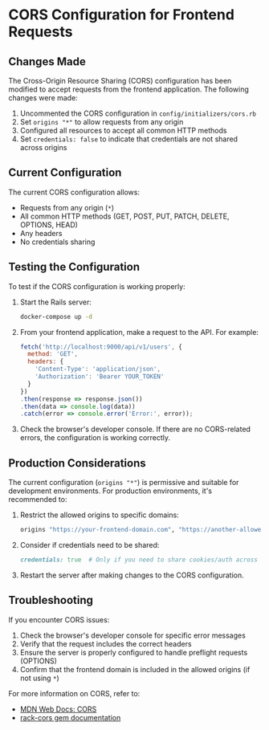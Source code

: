 # CORS Configuration for Frontend Requests

## Changes Made

The Cross-Origin Resource Sharing (CORS) configuration has been modified to accept requests from the frontend application. The following changes were made:

1. Uncommented the CORS configuration in `config/initializers/cors.rb`
2. Set `origins "*"` to allow requests from any origin
3. Configured all resources to accept all common HTTP methods
4. Set `credentials: false` to indicate that credentials are not shared across origins

## Current Configuration

The current CORS configuration allows:
- Requests from any origin (`*`)
- All common HTTP methods (GET, POST, PUT, PATCH, DELETE, OPTIONS, HEAD)
- Any headers
- No credentials sharing

## Testing the Configuration

To test if the CORS configuration is working properly:

1. Start the Rails server:
   ```bash
   docker-compose up -d
   ```

2. From your frontend application, make a request to the API. For example:
   ```javascript
   fetch('http://localhost:9000/api/v1/users', {
     method: 'GET',
     headers: {
       'Content-Type': 'application/json',
       'Authorization': 'Bearer YOUR_TOKEN'
     }
   })
   .then(response => response.json())
   .then(data => console.log(data))
   .catch(error => console.error('Error:', error));
   ```

3. Check the browser's developer console. If there are no CORS-related errors, the configuration is working correctly.

## Production Considerations

The current configuration (`origins "*"`) is permissive and suitable for development environments. For production environments, it's recommended to:

1. Restrict the allowed origins to specific domains:
   ```ruby
   origins "https://your-frontend-domain.com", "https://another-allowed-domain.com"
   ```

2. Consider if credentials need to be shared:
   ```ruby
   credentials: true  # Only if you need to share cookies/auth across origins
   ```

3. Restart the server after making changes to the CORS configuration.

## Troubleshooting

If you encounter CORS issues:

1. Check the browser's developer console for specific error messages
2. Verify that the request includes the correct headers
3. Ensure the server is properly configured to handle preflight requests (OPTIONS)
4. Confirm that the frontend domain is included in the allowed origins (if not using `*`)

For more information on CORS, refer to:
- [MDN Web Docs: CORS](https://developer.mozilla.org/en-US/docs/Web/HTTP/CORS)
- [rack-cors gem documentation](https://github.com/cyu/rack-cors)